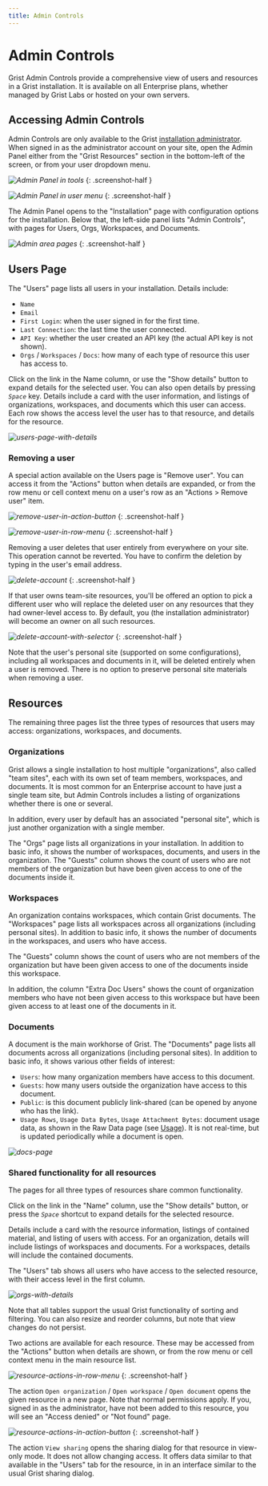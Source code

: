 ```yaml
---
title: Admin Controls
---
```


# Admin Controls

Grist Admin Controls provide a comprehensive view of users and resources in a Grist
installation. It is available on all Enterprise plans, whether managed by Grist Labs or hosted on your
own servers.

## Accessing Admin Controls

Admin Controls are only available to the Grist [installation
administrator](self-managed.md#what-is-the-administrative-account). When signed in as the
administrator account on your site, open the Admin Panel either from the "Grist Resources" section
in the bottom-left of the screen, or from your user dropdown menu.

*![Admin Panel in tools](images/admin-controls/admin-panel-in-tools.png)*
{: .screenshot-half }

*![Admin Panel in user menu](images/admin-controls/admin-panel-in-user-menu.png)*
{: .screenshot-half }

The Admin Panel opens to the "Installation" page with configuration options for the installation.
Below that, the left-side panel lists "Admin Controls", with pages for Users, Orgs, Workspaces,
and Documents.

*![Admin area pages](images/admin-controls/admin-area-pages.png)*
{: .screenshot-half }

## Users Page

The "Users" page lists all users in your installation. Details include:

- `Name`
- `Email`
- `First Login`: when the user signed in for the first time.
- `Last Connection`: the last time the user connected.
- `API Key`: whether the user created an API key (the actual API key is not shown).
- `Orgs` / `Workspaces` / `Docs`: how many of each type of resource this user has access to.

Click on the link in the Name column, or use the "Show details" button to expand details for the
selected user. You can also open details by pressing <code class="keys">*Space*</code> key. Details
include a card with the user information, and listings of organizations, workspaces, and
documents which this user can access. Each row shows the access level the user has to that
resource, and details for the resource.

*![users-page-with-details](images/admin-controls/users-page-with-details.png)*

### Removing a user

A special action available on the Users page is "Remove user". You can access it from the
"Actions" button when details are expanded, or from the row menu or cell context menu on a user's
row as an "Actions > Remove user" item.

*![remove-user-in-action-button](images/admin-controls/remove-user-in-action-button.png)*
{: .screenshot-half }

*![remove-user-in-row-menu](images/admin-controls/remove-user-in-row-menu.png)*
{: .screenshot-half }

Removing a user deletes that user entirely from everywhere on your site. This operation cannot be
reverted. You have to confirm the deletion by typing in the user's email address.

<span class="screenshot-large">*![delete-account](images/admin-controls/delete-account.png)*</span>
{: .screenshot-half }

If that user owns team-site resources, you'll be offered an option to pick a different user who
will replace the deleted user on any resources that they had owner-level access to. By default,
you (the installation administrator) will become an owner on all such resources.

<span class="screenshot-large">*![delete-account-with-selector](images/admin-controls/delete-account-with-selector.png)*</span>
{: .screenshot-half }

Note that the user's personal site (supported on some configurations), including all workspaces
and documents in it, will be deleted entirely when a user is removed. There is no option to
preserve personal site materials when removing a user.

## Resources

The remaining three pages list the three types of resources that users may access:
organizations, workspaces, and documents.

### Organizations

Grist allows a single installation to host multiple "organizations", also called "team sites",
each with its own set of team members, workspaces, and documents. It is most common for an
Enterprise account to have just a single team site, but Admin Controls includes a listing of
organizations whether there is one or several.

In addition, every user by default has an associated "personal site", which is just another
organization with a single member.

The "Orgs" page lists all organizations in your installation. In addition to basic info, it shows
the number of workspaces, documents, and users in the organization. The "Guests" column shows
the count of users who are not members of the organization but have been given access to one of
the documents inside it.

### Workspaces

An organization contains workspaces, which contain Grist documents. The "Workspaces" page lists
all workspaces across all organizations (including personal sites). In addition to basic info, it
shows the number of documents in the workspaces, and users who have access.

The "Guests" column shows the count of users who are not members of the organization but have been
given access to one of the documents inside this workspace.

In addition, the column "Extra Doc Users" shows the count of organization members who have not been
given access to this workspace but have been given access to at least one of the documents in it.

### Documents

A document is the main workhorse of Grist. The "Documents" page lists all documents across all
organizations (including personal sites). In addition to basic info, it shows various other fields
of interest:

- `Users`: how many organization members have access to this document.
- `Guests`: how many users outside the organization have access to this document.
- `Public`: is this document publicly link-shared (can be opened by anyone who has the link).
- `Usage Rows`, `Usage Data Bytes`, `Usage Attachment Bytes`: document
  usage data, as shown in the Raw Data page (see [Usage](raw-data.md#usage)). It is not real-time,
  but is updated periodically while a document is open.

*![docs-page](images/admin-controls/docs-page.png)*

### Shared functionality for all resources

The pages for all three types of resources share common functionality.

Click on the link in the "Name" column, use the "Show details" button, or press the <code
class="keys">*Space*</code> shortcut to expand details for the selected resource.

Details include a card with the resource information, listings of contained material, and listing
of users with access. For an organization, details will include listings
of workspaces and documents. For a workspaces, details will include the contained documents.

The "Users" tab shows all users who have access to the selected resource, with their access level
in the first column.

*![orgs-with-details](images/admin-controls/orgs-with-details.png)*

Note that all tables support the usual Grist functionality of sorting and filtering. You can also
resize and reorder columns, but note that view changes do not persist.

Two actions are available for each resource. These may be accessed from the "Actions" button when
details are shown, or from the row menu or cell context menu in the main resource list.

*![resource-actions-in-row-menu](images/admin-controls/resource-actions-in-row-menu.png)*
{: .screenshot-half }

The action `Open organization` / `Open workspace` / `Open document` opens the given resource in a new
page. Note that normal permissions apply. If you, signed in as the administrator, have not been
added to this resource, you will see an "Access denied" or "Not found" page.

*![resource-actions-in-action-button](images/admin-controls/resource-actions-in-action-button.png)*
{: .screenshot-half }

The action `View sharing` opens the sharing dialog for that resource in view-only mode. It does
not allow changing access. It offers data similar to that available in the "Users" tab for the
resource, in in an interface similar to the usual Grist sharing dialog.
